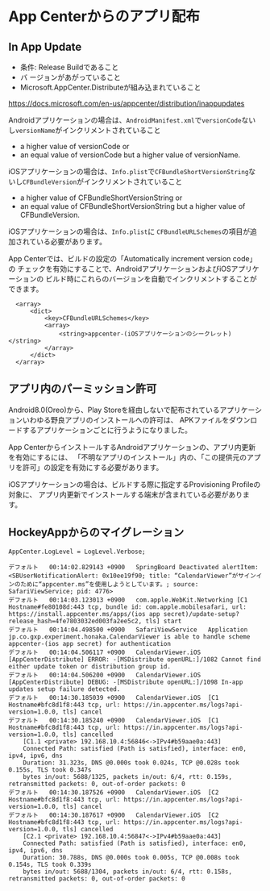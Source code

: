 # App Centerからのアプリ配布

## In App Update

- 条件: Release Buildであること
- バ ージョンがあがっていること
- Microsoft.AppCenter.Distributeが組み込まれていること

https://docs.microsoft.com/en-us/appcenter/distribution/inappupdates


Androidアプリケーションの場合は、`AndroidManifest.xml`で`versionCode`ないし`versionName`がインクリメントされていること

- a higher value of versionCode or
- an equal value of versionCode but a higher value of versionName.

iOSアプリケーションの場合は、`Info.plist`で`CFBundleShortVersionString`ないし`CFBundleVersion`がインクリメントされていること

- a higher value of CFBundleShortVersionString or
- an equal value of CFBundleShortVersionString but a higher value of CFBundleVersion.

iOSアプリケーションの場合は、`Info.plist`に
`CFBundleURLSchemes`の項目が追加されている必要があります。

App Centerでは、ビルドの設定の「Automatically increment version code」の
チェックを有効にすることで、AndroidアプリケーションおよびiOSアプリケーションの
ビルド時にこれらのバージョンを自動でインクリメントすることができます。

```
  <array>
      <dict>
          <key>CFBundleURLSchemes</key>
          <array>
              <string>appcenter-(iOSアプリケーションのシークレット)</string>
          </array>
      </dict>
  </array>
```  


## アプリ内のパーミッション許可

Android8.0(Oreo)から、Play Storeを経由しないで配布されているアプリケーション<span class="footnote">いわゆる野良アプリ</span>のインストールへの許可は、
APKファイルをダウンロードするアプリケーションごとに行うようになりました。

App CenterからインストールするAndroidアプリケーションの、アプリ内更新を有効にするには、
「不明なアプリのインストール」内の、「この提供元のアプリを許可」の設定を有効にする必要があります。

iOSアプリケーションの場合は、ビルドする際に指定するProvisioning Profileの対象に、
アプリ内更新でインストールする端末が含まれている必要があります。



## HockeyAppからのマイグレーション



```
AppCenter.LogLevel = LogLevel.Verbose;
```

```
デフォルト	00:14:02.829143 +0900	SpringBoard	Deactivated alertItem: <SBUserNotificationAlert: 0x10ee19f90; title: “CalendarViewer”がサインインのために“appcenter.ms”を使用しようとしています。; source: SafariViewService; pid: 4776>
デフォルト	00:14:03.123013 +0900	com.apple.WebKit.Networking	[C1 Hostname#fe80108d:443 tcp, bundle id: com.apple.mobilesafari, url: https://install.appcenter.ms/apps/(ios app secret)/update-setup?release_hash=4fe7803032ed003fa2ee5c2, tls] start
デフォルト	00:14:04.498500 +0900	SafariViewService	Application jp.co.gxp.experiment.honaka.CalendarViewer is able to handle scheme appcenter-(ios app secret) for authentication
デフォルト	00:14:04.506117 +0900	CalendarViewer.iOS	[AppCenterDistribute] ERROR: -[MSDistribute openURL:]/1082 Cannot find either update token or distribution group id.
デフォルト	00:14:04.506200 +0900	CalendarViewer.iOS	[AppCenterDistribute] DEBUG: -[MSDistribute openURL:]/1098 In-app updates setup failure detected.
デフォルト	00:14:30.185039 +0900	CalendarViewer.iOS	[C1 Hostname#bfc8d1f8:443 tcp, url: https://in.appcenter.ms/logs?api-version=1.0.0, tls] cancel
デフォルト	00:14:30.185240 +0900	CalendarViewer.iOS	[C1 Hostname#bfc8d1f8:443 tcp, url: https://in.appcenter.ms/logs?api-version=1.0.0, tls] cancelled
	[C1.1 <private> 192.168.10.4:56846<->IPv4#b59aae0a:443]
	Connected Path: satisfied (Path is satisfied), interface: en0, ipv4, ipv6, dns
	Duration: 31.323s, DNS @0.000s took 0.024s, TCP @0.028s took 0.155s, TLS took 0.347s
	bytes in/out: 5688/1325, packets in/out: 6/4, rtt: 0.159s, retransmitted packets: 0, out-of-order packets: 0
デフォルト	00:14:30.187526 +0900	CalendarViewer.iOS	[C2 Hostname#bfc8d1f8:443 tcp, url: https://in.appcenter.ms/logs?api-version=1.0.0, tls] cancel
デフォルト	00:14:30.187617 +0900	CalendarViewer.iOS	[C2 Hostname#bfc8d1f8:443 tcp, url: https://in.appcenter.ms/logs?api-version=1.0.0, tls] cancelled
	[C2.1 <private> 192.168.10.4:56847<->IPv4#b59aae0a:443]
	Connected Path: satisfied (Path is satisfied), interface: en0, ipv4, ipv6, dns
	Duration: 30.788s, DNS @0.000s took 0.005s, TCP @0.008s took 0.154s, TLS took 0.339s
	bytes in/out: 5688/1304, packets in/out: 6/4, rtt: 0.158s, retransmitted packets: 0, out-of-order packets: 0
```

